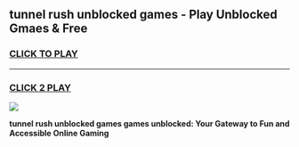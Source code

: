 
## tunnel rush unblocked games - Play Unblocked Gmaes & Free
<h3>
<a href="https://news.freeplayer.one?title=tunnel_rush_unblocked_games&ref=16F">CLICK TO PLAY</a></h3>
<hr>

<h3>
<a href="https://news.freeplayer.one?title=tunnel_rush_unblocked_games&ref=16F">CLICK 2 PLAY</a>
  
</h3>

<a href="https://news.freeplayer.one?title=tunnel_rush_unblocked_games&ref=16F/"><img src="https://clearcache.store/games.png"></a>


**tunnel rush unblocked games games unblocked: Your Gateway to Fun and Accessible Online Gaming**
